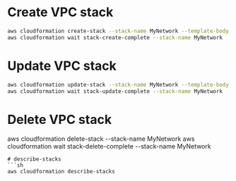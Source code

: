 # Create VPC stack
```sh
aws cloudformation create-stack --stack-name MyNetwork --template-body file://base-vpc.yml
aws cloudformation wait stack-create-complete --stack-name MyNetwork
```
# Update VPC stack
```sh
aws cloudformation update-stack --stack-name MyNetwork --template-body file://base-vpc.yml
aws cloudformation wait stack-update-complete --stack-name MyNetwork
```
# Delete VPC stack

aws cloudformation delete-stack --stack-name MyNetwork
aws cloudformation wait stack-delete-complete --stack-name MyNetwork
```
# describe-stacks
```sh
aws cloudformation describe-stacks
```
